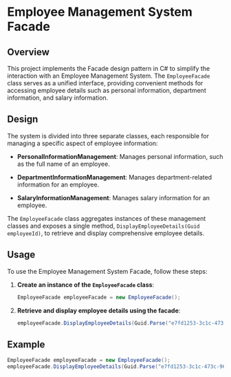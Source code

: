 # Employee Management System Facade

## Overview

This project implements the Facade design pattern in C# to simplify the interaction with an Employee Management System. The `EmployeeFacade` class serves as a unified interface, providing convenient methods for accessing employee details such as personal information, department information, and salary information.

## Design

The system is divided into three separate classes, each responsible for managing a specific aspect of employee information:

- **PersonalInformationManagement**: Manages personal information, such as the full name of an employee.

- **DepartmentInformationManagement**: Manages department-related information for an employee.

- **SalaryInformationManagement**: Manages salary information for an employee.

The `EmployeeFacade` class aggregates instances of these management classes and exposes a single method, `DisplayEmployeeDetails(Guid employeeId)`, to retrieve and display comprehensive employee details.

## Usage

To use the Employee Management System Facade, follow these steps:

1. **Create an instance of the `EmployeeFacade` class**:

    ```csharp
    EmployeeFacade employeeFacade = new EmployeeFacade();
    ```

2. **Retrieve and display employee details using the facade**:

    ```csharp
    employeeFacade.DisplayEmployeeDetails(Guid.Parse("e7fd1253-3c1c-473c-9671-1afa012c681e"));
    ```

## Example

```csharp
EmployeeFacade employeeFacade = new EmployeeFacade();
employeeFacade.DisplayEmployeeDetails(Guid.Parse("e7fd1253-3c1c-473c-9671-1afa012c681e"));
